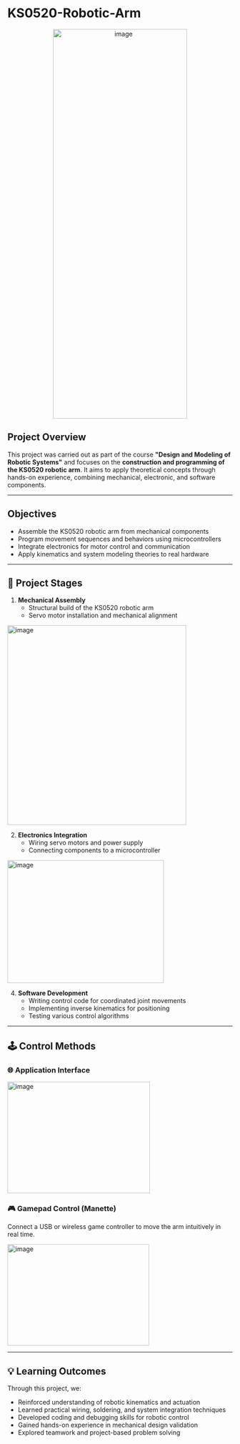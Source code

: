 # KS0520-Robotic-Arm

<p align="center">
<img width="300" height="872" alt="image" src="https://github.com/user-attachments/assets/3fa00e4d-1750-4848-900d-e36e94db7380" />
</p>

## Project Overview

This project was carried out as part of the course **"Design and Modeling of Robotic Systems"** and focuses on the **construction and programming of the KS0520 robotic arm**. It aims to apply theoretical concepts through hands-on experience, combining mechanical, electronic, and software components.

---

## Objectives

- Assemble the KS0520 robotic arm from mechanical components
- Program movement sequences and behaviors using microcontrollers
- Integrate electronics for motor control and communication
- Apply kinematics and system modeling theories to real hardware

---

## 🔩 Project Stages

1. **Mechanical Assembly**  
   - Structural build of the KS0520 robotic arm  
   - Servo motor installation and mechanical alignment
  
<img width="400" height="447" alt="image" src="https://github.com/user-attachments/assets/9ac4db1f-58d0-49bc-9803-177eca5fae42" />

     

2. **Electronics Integration**  
   - Wiring servo motors and power supply  
   - Connecting components to a microcontroller


 <img width="350" height="275" alt="image" src="https://github.com/user-attachments/assets/57c111f3-4b07-4698-a6e4-6ebbc251d119" />


4. **Software Development**  
   - Writing control code for coordinated joint movements  
   - Implementing inverse kinematics for positioning  
   - Testing various control algorithms

---

## 🕹️ Control Methods

### 🌐 Application Interface  

<img width="319" height="250" alt="image" src="https://github.com/user-attachments/assets/0928be78-6aa5-418d-ac1b-6d16db37309e" />


### 🎮 Gamepad Control (Manette)  
Connect a USB or wireless game controller to move the arm intuitively in real time.

<img width="317" height="227" alt="image" src="https://github.com/user-attachments/assets/01aaed8f-52b4-4c5f-8433-c959fce1ba34" />


---

## 💡 Learning Outcomes

Through this project, we:

- Reinforced understanding of robotic kinematics and actuation  
- Learned practical wiring, soldering, and system integration techniques  
- Developed coding and debugging skills for robotic control  
- Gained hands-on experience in mechanical design validation  
- Explored teamwork and project-based problem solving










